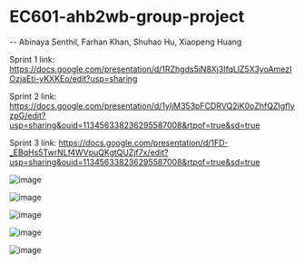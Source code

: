 # EC601-ahb2wb-group-project

-- Abinaya Senthil, Farhan Khan, Shuhao Hu, Xiaopeng Huang

Sprint 1 link:
https://docs.google.com/presentation/d/1RZhgds5iN8Xj3IfqLlZ5X3yoAmezIOzjaEti-yKXKEo/edit?usp=sharing

Sprint 2 link:
https://docs.google.com/presentation/d/1yljM353pFCDRVQ2iK0oZhfQZIgfIyzpG/edit?usp=sharing&ouid=113456338236295587008&rtpof=true&sd=true

Sprint 3 link:
https://docs.google.com/presentation/d/1FD-_EBqHs5TwrNLf4WVpuQKgtQUZjf7x/edit?usp=sharing&ouid=113456338236295587008&rtpof=true&sd=true

![image](https://user-images.githubusercontent.com/80809231/145498548-c844a74b-2185-43c3-a662-5659b5d693ea.png)

![image](https://user-images.githubusercontent.com/80809231/145498516-69b0aa3e-0587-4130-a1e6-767cbb9ba03d.png)

![image](https://user-images.githubusercontent.com/80809231/145498638-8d16f1ac-18c0-463b-a1a6-d844fbfd6114.png)

![image](https://user-images.githubusercontent.com/80809231/145498671-862321c2-2dc7-46e6-a44c-57d27dadb5e8.png)

![image](https://user-images.githubusercontent.com/80809231/145498685-51f41bad-1b83-41e8-9a41-8c32efed4a79.png)
